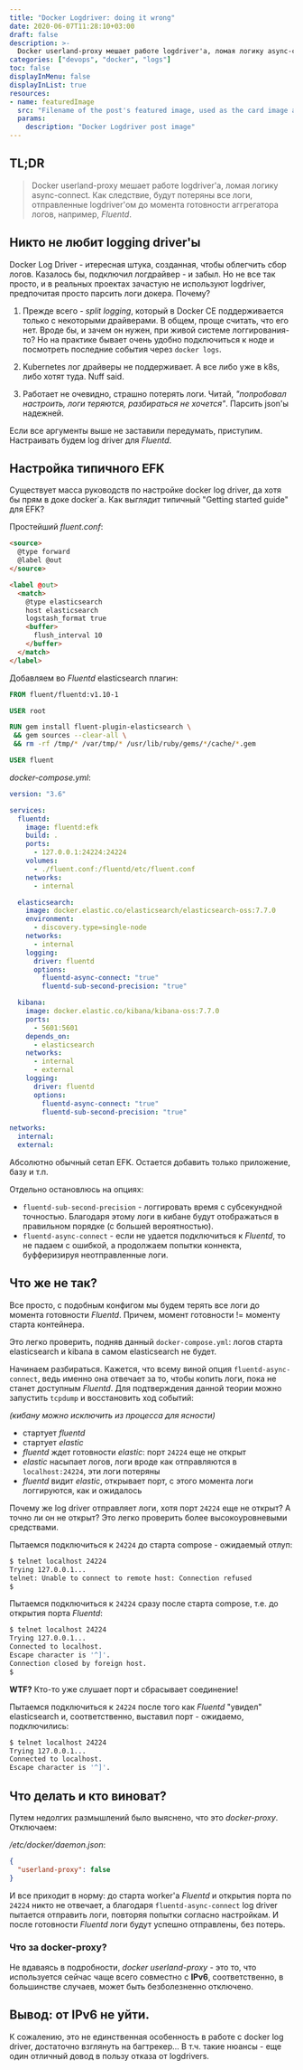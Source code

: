 ```yaml
---
title: "Docker Logdriver: doing it wrong"
date: 2020-06-07T11:28:10+03:00
draft: false
description: >-
  Docker userland-proxy мешает работе logdriver'a, ломая логику async-connect. Как следствие, будут потеряны все логи, отправленные logdriver'ом до момента готовности аггрегатора логов, например, *Fluentd*.
categories: ["devops", "docker", "logs"]
toc: false
displayInMenu: false
displayInList: true
resources:
- name: featuredImage
  src: "Filename of the post's featured image, used as the card image and the image at the top of the article"
  params:
    description: "Docker Logdriver post image"
---
```


## TL;DR
> Docker userland-proxy мешает работе logdriver'a, ломая логику async-connect. Как следствие, будут потеряны все логи, отправленные logdriver'ом до момента готовности аггрегатора логов, например, *Fluentd*.


## Никто не любит logging driver'ы

Docker Log Driver - итересная штука, созданная, чтобы облегчить сбор логов. Казалось бы, подключил логдрайвер - и забыл. Но не все так просто, и в реальных проектах зачастую не используют logdriver, предпочитая просто парсить логи докера. Почему?

1. Прежде всего - *split logging*, который в Docker CE поддерживается только с некоторыми драйверами. В общем, проще считать, что его нет. Вроде бы, и зачем он нужен, при живой системе логгирования-то? Но на практике бывает очень удобно подключиться к ноде и посмотреть последние события через `docker logs`.

1. Kubernetes лог драйверы не поддерживает. А все либо уже в k8s, либо хотят туда. Nuff said.

1. Работает не очевидно, страшно потерять логи. Читай, *"попробовал настроить, логи теряются, разбираться не хочется"*. Парсить json'ы надежней.

Если все аргументы выше не заставили передумать, приступим. Настраивать будем log driver для *Fluentd*.

## Настройка типичного EFK

Существует масса руководств по настройке docker log driver, да хотя бы прям в доке docker`a. Как выглядит типичный "Getting started guide" для EFK?

Простейший *fluent.conf*:
```html
<source>
  @type forward
  @label @out
</source>

<label @out>
  <match>
    @type elasticsearch
    host elasticsearch
    logstash_format true
    <buffer>
      flush_interval 10
    </buffer>
  </match>
</label>
```

Добавляем во *Fluentd* elasticsearch плагин:
```Dockerfile
FROM fluent/fluentd:v1.10-1

USER root

RUN gem install fluent-plugin-elasticsearch \
 && gem sources --clear-all \
 && rm -rf /tmp/* /var/tmp/* /usr/lib/ruby/gems/*/cache/*.gem

USER fluent
```

*docker-compose.yml*:
```yaml
version: "3.6"

services:
  fluentd:
    image: fluentd:efk
    build: .
    ports:
      - 127.0.0.1:24224:24224
    volumes:
      - ./fluent.conf:/fluentd/etc/fluent.conf
    networks:
      - internal

  elasticsearch:
    image: docker.elastic.co/elasticsearch/elasticsearch-oss:7.7.0
    environment:
      - discovery.type=single-node
    networks:
      - internal
    logging:
      driver: fluentd
      options:
        fluentd-async-connect: "true"
        fluentd-sub-second-precision: "true"

  kibana:
    image: docker.elastic.co/kibana/kibana-oss:7.7.0
    ports:
      - 5601:5601
    depends_on:
      - elasticsearch
    networks:
      - internal
      - external
    logging:
      driver: fluentd
      options:
        fluentd-async-connect: "true"
        fluentd-sub-second-precision: "true"

networks:
  internal:
  external:
```


Абсолютно обычный сетап EFK. Остается добавить только приложение, базу и т.п.

Отдельно остановлюсь на опциях:
* `fluentd-sub-second-precision` - логгировать время с субсекундной точностью. Благодаря этому логи в кибане будут отображаться в правильном порядке (с большей вероятностью).
* `fluentd-async-connect` - если не удается подключиться к *Fluentd*, то не падаем с ошибкой, а продолжаем попытки коннекта, буфферизируя неотправленные логи.

## Что же не так?

Все просто, с подобным конфигом мы будем терять все логи до момента готовности *Fluentd*. Причем, момент готовности != моменту старта контейнера.

Это легко проверить, подняв данный `docker-compose.yml`: логов старта elasticsearch и kibana в самом elasticsearch не будет.

Начинаем разбираться. Кажется, что всему виной опция `fluentd-async-connect`, ведь именно она отвечает за то, чтобы копить логи, пока не станет доступным *Fluentd*. Для подтверждения данной теории можно запустить `tcpdump` и восстановить ход событий:

*(кибану можно исключить из процесса для ясности)*
- стартует *fluentd*
- стартует *elastic*
- *fluentd* ждет готовности *elastic*: порт `24224` еще не открыт
- *elastic* насыпает логов, логи вроде как отправляются в `localhost:24224`, эти логи потеряны
- *fluentd* видит *elastic*, открывает порт, с этого момента логи логгируются, как и ожидалось

Почему же log driver отправляет логи, хотя порт `24224` еще не открыт? А точно ли он не открыт? Это легко проверить более высокоуровневыми средствами.

Пытаемся подключиться к `24224` до старта compose - ожидаемый отлуп:
```bash
$ telnet localhost 24224
Trying 127.0.0.1...
telnet: Unable to connect to remote host: Connection refused
$
```

Пытаемся подключиться к `24224` сразу после старта compose, т.е. до открытия порта *Fluentd*:
```bash
$ telnet localhost 24224
Trying 127.0.0.1...
Connected to localhost.
Escape character is '^]'.
Connection closed by foreign host.
$
```
**WTF?** Кто-то уже слушает порт и сбрасывает соединение!

Пытаемся подключиться к `24224` после того как *Fluentd* "увидел" elasticsearch и, соответственно, выставил порт - ожидаемо, подключились:
```bash
$ telnet localhost 24224
Trying 127.0.0.1...
Connected to localhost.
Escape character is '^]'.
```

## Что делать и кто виноват?

Путем недолгих размышлений было выяснено, что это *docker-proxy*. Отключаем:

*/etc/docker/daemon.json*:
```json
{
  "userland-proxy": false
}
```
И все приходит в норму: до старта worker'a *Fluentd* и открытия порта по `24224` никто не отвечает, а благодаря `fluentd-async-connect` log driver пытается отправить логи, повторяя попытки согласно настройкам. И после готовности *Fluentd* логи будут успешно отправлены, без потерь.

### Что за docker-proxy?
Не вдаваясь в подробности, *docker userland-proxy* - это то, что используется сейчас чаще всего совместно с **IPv6**, соответственно, в большинстве случаев, может быть безболезненно отключено.

## Вывод: от IPv6 не уйти.

К сожалению, это не единственная особенность в работе с docker log driver, достаточно взглянуть на багтрекер... В т.ч. такие нюансы - еще один отличный довод в пользу отказа от logdrivers.
